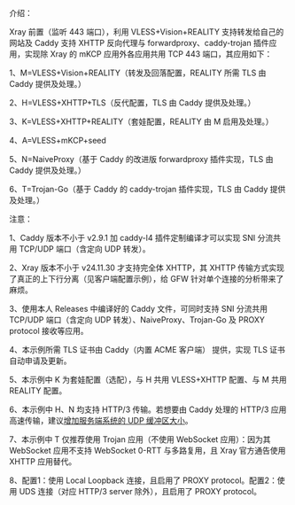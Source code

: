 介绍：

Xray 前置（监听 443 端口），利用 VLESS+Vision+REALITY 支持转发给自己的网站及 Caddy 支持 XHTTP 反向代理与 forwardproxy、caddy-trojan 插件应用，实现除 Xray 的 mKCP 应用外各应用共用 TCP 443 端口，其应用如下：

1、M=VLESS+Vision+REALITY（转发及回落配置，REALITY 所需 TLS 由 Caddy 提供及处理。）

2、H=VLESS+XHTTP+TLS（反代配置，TLS 由 Caddy 提供及处理。）

3、K=VLESS+XHTTP+REALITY（套娃配置，REALITY 由 M 启用及处理。）

4、A=VLESS+mKCP+seed

5、N=NaiveProxy（基于 Caddy 的改进版 forwardproxy 插件实现，TLS 由 Caddy 提供及处理。）

6、T=Trojan-Go（基于 Caddy 的 caddy-trojan 插件实现，TLS 由 Caddy 提供及处理。）

注意：

1、Caddy 版本不小于 v2.9.1 加 caddy-l4 插件定制编译才可以实现 SNI 分流共用 TCP/UDP 端口（含定向 UDP 转发）。

2、Xray 版本不小于 v24.11.30 才支持完全体 XHTTP，其 XHTTP 传输方式实现了真正的上下行分离（见客户端配置示例），给 GFW 针对单个连接的分析带来了麻烦。

3、使用本人 Releases 中编译好的 Caddy 文件，可同时支持 SNI 分流共用 TCP/UDP 端口（含定向 UDP 转发）、NaiveProxy、Trojan-Go 及 PROXY protocol 接收等应用。

4、本示例所需 TLS 证书由 Caddy（内置 ACME 客户端） 提供，实现 TLS 证书自动申请及更新。

5、本示例中 K 为套娃配置（选配），与 H 共用 VLESS+XHTTP 配置、与 M 共用 REALITY 配置。

6、本示例中 H、N 均支持 HTTP/3 传输。若想要由 Caddy 处理的 HTTP/3 应用高速传输，建议[增加服务端系统的 UDP 缓冲区大小](https://github.com/quic-go/quic-go/wiki/UDP-Buffer-Sizes)。

7、本示例中 T 仅推荐使用 Trojan 应用（不使用 WebSocket 应用）：因为其 WebSocket 应用不支持 WebSocket 0-RTT 与多路复用，且 Xray 官方通告使用 XHTTP 应用替代。

8、配置1：使用 Local Loopback 连接，且启用了 PROXY protocol。配置2：使用 UDS 连接（对应 HTTP/3 server 除外），且启用了 PROXY protocol。
